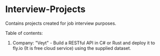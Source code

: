 # Interview-Projects

Contains projects created for job interview purposes.

Table of contents:

1. Company: "Veyt" - Build a RESTful API in C# or Rust and deploy it to fly.io (It is free cloud service) using the supplied dataset.
